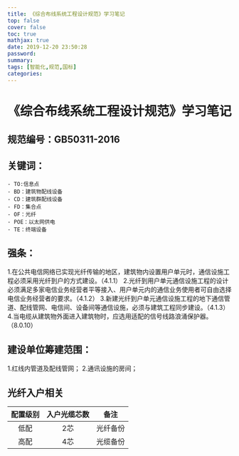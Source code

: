 ```yaml
---
title: 《综合布线系统工程设计规范》学习笔记
top: false
cover: false
toc: true
mathjax: true
date: 2019-12-20 23:50:28
password:
summary:
tags: [智能化,规范,国标]
categories:
---
```

# 《综合布线系统工程设计规范》学习笔记
## 规范编号：GB50311-2016
## 关键词：
    - TO:信息点
    - BD：建筑物配线设备
    - CD：建筑群配线设备
    - FD：集合点
    - OF：光纤
    - POE：以太网供电
    - TE：终端设备
## 强条：
1.在公共电信网络已实现光纤传输的地区，建筑物内设置用户单元时，通信设施工程必须采用光纤到户的方式建设。（4.1.1）
2.光纤到用户单元通信设施工程的设计必须满足多家电信业务经营者平等接入、用户单元内的通信业务使用者可自由选择电信业务经营者的要求。（4.1.2）
3.新建光纤到户单元通信设施工程的地下通信管道、配线管网、电信间、设备间等通信设施，必须与建筑工程同步建设。（4.1.3）
4.当电缆从建筑物外面进入建筑物时，应选用适配的信号线路浪涌保护器。（8.0.10）
## 建设单位筹建范围：
1.红线内管道及配线管网；
2.通讯设施的房间；
## 光纤入户相关
|配置级别|入户光缆芯数|备注|
|:-:|:-:|:-:|
|低配|2芯|光纤备份|
|高配|4芯|光缆备份|
